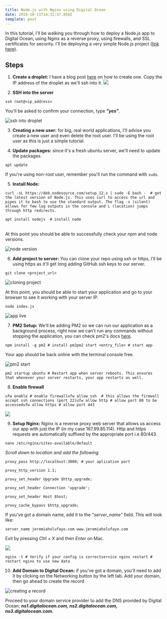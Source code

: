 ```yaml
---
title: Node.js with Nginx using Digital Ocean
date: 2019-10-11T14:31:57.858Z
template: post
---
```

In this tutorial, I'll be walking you through how to deploy a Node.js app to Digital Ocean, using Nginx as a reverse proxy, using firewalls, and SSL certificates for security. I'll be deploying a very simple Node.js project ([link here](https://github.com/jherey/basic_node_project)).

## **Steps**

1. **Create a droplet:** I have a blog post [here](https://jherey.netlify.com/posts/creating-an-ubuntu-digital-ocean-droplet/) on how to create one. Copy the IP address of the droplet as we'll ssh into it.
![](/images/screenshot-2019-10-11-at-3.51.03-pm.png)

2. **SSH into the server** 

```
ssh root@<ip_address>
```

You'll be asked to confirm your connection, type **_"yes"_**.


![ssh into droplet](/images/screenshot-2019-10-11-at-3.40.49-pm.png)

3. **Creating a new user:** for big, real world applications, I'll advise you create a new user and even delete the root user. I'll be using the root user as this is just a simple tutorial.

4. **Update packages:** since it's a fresh ubuntu server, we'll need to update the packages.

```
apt update
```

If you're using non-root user, remember you'll run the command with `sudo`.

5. **Install Node:** 

```
curl -sL https://deb.nodesource.com/setup_12.x | sudo -E bash -  # get the latest version of Node.js. This uses curl to access the url and pipes it to bash to use the standard output. The flag -s (silent) allows for few log outputs in the console and L (location) jumps through http redirects. 
```

```
apt install nodejs  # install node
```

\
At this point you should be able to successfully check your npm and node versions.

![node version](/images/screenshot-2019-10-11-at-4.51.53-pm.png)

6. **Add project to server:** You can clone your repo using ssh or https, I'll be using https as it'll get long adding GitHub ssh keys to our server.

```
git clone <project_url>
```

![cloning project](/images/screenshot-2019-10-11-at-4.57.53-pm.png)

At this point, you should be able to start your application and go to your browser to see it working with your server IP.

```
node index.js
```

![app live](/images/screenshot-2019-10-11-at-5.05.58-pm.png)

7. **PM2 Setup:** We'll be adding PM2 so we can run our application as a background process, right now we can't run any commands without stopping the application, you can check pm2's docs [here](http://pm2.keymetrics.io/docs/usage/pm2-doc-single-page/).

```
npm install -g pm2 # install pm2pm2 start <entry_file> # start app
```

Your app should be back online with the terminal console free.

![pm2 start](/images/screenshot-2019-10-11-at-5.31.00-pm.png)

```
pm2 startup ubuntu # Restart app when server reboots. This ensures that whenever your server restarts, your app restarts as well.
```

8. **Enable firewall**

```
ufw enable # enable firewallufw allow ssh  # this allows the firewall accept ssh connections (port 22)ufw allow http # allow port 80 to be accessedufw allow https # allow port 443
```

![](/images/screenshot-2019-10-11-at-5.51.37-pm.png)

9. **Setup Nginx:** Nginx is a reverse proxy web server that allows us access our app with just the IP (in my case 167.99.85.114). Http and https requests are automatically suffixed by the appropriate port i.e 80/443.

```
nano /etc/nginx/sites-available/default
```

_Scroll down to location and add the following_

```
proxy_pass http://localhost:3000; # your aplication port
```

```
proxy_http_version 1.1;
```

```
proxy_set_header Upgrade $http_upgrade;
```

```
proxy_set_header Connection 'upgrade';
```

```
proxy_set_header Host $host;
```

```
proxy_cache_bypass $http_upgrade;
```

If you've got a domain name, add it to the "_server_name"_ field. This will look like:

`server_name jeremiaholufayo.com www.jeremiaholufayo.com`

Exit by pressing _Ctrl + X_ and then _Enter_ on Mac.

![](/images/screenshot-2019-10-11-at-6.09.13-pm.png)

```
nginx -t # Verify if your config is correctservice nginx restart # restart nginx to use new data
```

10. **Add Domain to Digital Ocean:** if you've got a domain, you'll need to add it by clicking on the Networking button by the left tab. Add your domain, then go ahead to create the record

![creating a record](/images/screenshot-2019-10-11-at-6.57.43-pm.png)

 Proceed to your domain service provider to add the DNS provided by Digital Ocean; **_ns1.digitalocean.com, ns2.digitalocean.com, ns3.digitalocean.com._**
